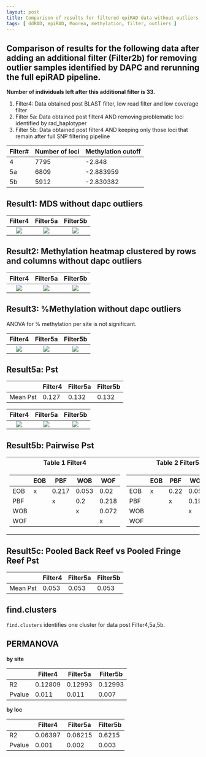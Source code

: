 ```yaml
---
layout: post
title: Comparison of results for filtered epiRAD data without outliers identified by DAPC  
tags: [ ddRAD, epiRAD, Moorea, methylation, filter, outliers ]
---
```


## Comparison of results for the following data after adding an additional filter (Filter2b) for removing **outlier samples identified by DAPC** and rerunning the full epiRAD pipeline. 
**Number of individuals left after this additional filter is 33.**

1. Filter4: Data obtained post BLAST filter, low read filter and low coverage filter 
2. Filter 5a: Data obtained post filter4 AND removing problematic loci identified by rad_haplotyper 
3. Filter 5b: Data obtained post filter4 AND keeping only those loci that remain after full SNP filtering pipeline

| Filter#  | Number of loci| Methylation cutoff |
|----------|-------------|----------------------|
| 4        |  7795       | -2.848               |
| 5a       |  6809       |  -2.883959           |
| 5b       |  5912       |   -2.830382          |

## Result1: MDS without dapc outliers

Filter4             |  Filter5a                       | Filter5b
:-------------------------:|:-------------------------:|:------:
![](https://github.com/tejashree1modak/TM_Putnam_Lab_Notebook/blob/master/images/epiRAD_analysis_out/minus_dapc_outliers/Filter4_mds.png)  |  ![](https://github.com/tejashree1modak/TM_Putnam_Lab_Notebook/blob/master/images/epiRAD_analysis_out/minus_dapc_outliers/Filter5a_mds.png) | ![](https://github.com/tejashree1modak/TM_Putnam_Lab_Notebook/blob/master/images/epiRAD_analysis_out/minus_dapc_outliers/Filter5b_mds.png)

## Result2: Methylation heatmap clustered by rows and columns without dapc outliers

Filter4             |  Filter5a                       | Filter5b
:-------------------------:|:-------------------------:|:------:
![](https://github.com/tejashree1modak/TM_Putnam_Lab_Notebook/blob/master/images/epiRAD_analysis_out/minus_dapc_outliers/Filter4_MethylHeatMap_fil.png)  |  ![](https://github.com/tejashree1modak/TM_Putnam_Lab_Notebook/blob/master/images/epiRAD_analysis_out/minus_dapc_outliers/Filter5a_MethylHeatMap.png) | ![](https://github.com/tejashree1modak/TM_Putnam_Lab_Notebook/blob/master/images/epiRAD_analysis_out/minus_dapc_outliers/Filter5b_MethylHeatMap.png)

## Result3: %Methylation without dapc outliers
ANOVA for % methylation per site is not significant.

Filter4             |  Filter5a                       | Filter5b
:-------------------------:|:-------------------------:|:------:
![](https://github.com/tejashree1modak/TM_Putnam_Lab_Notebook/blob/master/images/epiRAD_analysis_out/minus_dapc_outliers/Filter4_percnt_CpGmethyln_bysite.png)  |  ![](https://github.com/tejashree1modak/TM_Putnam_Lab_Notebook/blob/master/images/epiRAD_analysis_out/minus_dapc_outliers/Filter5a_percnt_CpGmethyln_bysite.png) | ![](https://github.com/tejashree1modak/TM_Putnam_Lab_Notebook/blob/master/images/epiRAD_analysis_out/minus_dapc_outliers/Filter5b_percnt_CpGmethyln_bysite.png)

## Result5a: Pst 

|         | Filter4    | Filter5a | Filter5b  |
|---------|------------|----------|-----------|
Mean Pst| 0.127| 0.132|0.132|

Filter4             |  Filter5a                       | Filter5b
:-------------------------:|:-------------------------:|:----------:
![](https://github.com/tejashree1modak/TM_Putnam_Lab_Notebook/blob/master/images/epiRAD_analysis_out/minus_dapc_outliers/Filter4_Pst.png)  |  ![](https://github.com/tejashree1modak/TM_Putnam_Lab_Notebook/blob/master/images/epiRAD_analysis_out/minus_dapc_outliers/Filter5a_Pst.png) | ![](https://github.com/tejashree1modak/TM_Putnam_Lab_Notebook/blob/master/images/epiRAD_analysis_out/minus_dapc_outliers/Filter5b_Pst.png)

## Result5b: Pairwise Pst 

<table>
<tr><th>Table 1 Filter4</th><th>Table 2 Filter5a</th><th>Table3 Filter5b</th></tr>
<tr><td>

|     | EOB | PBF   | WOB   | WOF   |
|-----|-----|-------|-------|-------|
| EOB | x   | 0.217 | 0.053 | 0.02  |
| PBF |     | x     | 0.2 | 0.218 |
| WOB |     |       | x     | 0.072 |
| WOF |     |       |       | x     |

</td><td>

|     | EOB | PBF   | WOB   | WOF   |
|-----|-----|-------|-------|-------|
| EOB | x   | 0.22 | 0.055 | 0.018 |
| PBF |     | x     | 0.199 | 0.219 |
| WOB |     |       | x     | 0.075 |
| WOF |     |       |       | x     |

</td><td>

|     | EOB | PBF   | WOB   | WOF   |
|-----|-----|-------|-------|-------|
| EOB | x   | 0.22 | 0.055 | 0.018 |
| PBF |     | x     | 0.199 | 0.219 |
| WOB |     |       | x     | 0.075 |
| WOF |     |       |       | x     |

</td></tr> </table>

## Result5c: Pooled Back Reef vs Pooled Fringe Reef Pst

|         | Filter4    | Filter5a | Filter5b  |
|---------|------------|----------|-----------|
Mean Pst|0.053 | 0.053|0.053|


## find.clusters 

`find.clusters` identifies one cluster for data post Filter4,5a,5b.

## PERMANOVA

**by site**

|         | Filter4    | Filter5a | Filter5b  |
|---------|------------|----------|-----------|
R2|0.12809 | 0.12993|0.12993|
Pvalue|0.011 | 0.011|0.007|


**by loc**

|         | Filter4    | Filter5a | Filter5b  |
|---------|------------|----------|-----------|
R2|0.06397 | 0.06215|0.6215|
Pvalue|0.001 | 0.002|0.003|
